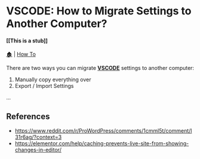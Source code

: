 # VSCODE: How to Migrate Settings to Another Computer?

####  [[This is a stub]]

[🏚️](../README.md) | [How To](/how-to/index.md)

There are two ways you can migrate **[VSCODE](/coding/vscode.md)** settings to another computer:

1. Manually copy everything over
2. Export / Import Settings

...

## References

- https://www.reddit.com/r/ProWordPress/comments/1cmml5t/comment/l31r6ag/?context=3
- https://elementor.com/help/caching-prevents-live-site-from-showing-changes-in-editor/